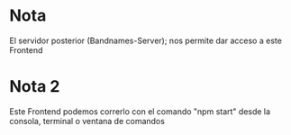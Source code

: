 # Nota
El servidor posterior (Bandnames-Server); nos permite dar acceso a este Frontend

# Nota 2
Este Frontend podemos correrlo con el comando "npm start" desde la consola, terminal o ventana de comandos

